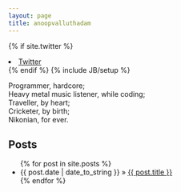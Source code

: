 ```yaml
---
layout: page
title: anoopvalluthadam
---
```

{% if site.twitter %}
  <li>
    <a href="https://twitter.com/{{ site.twitter }}">
      <i class="fa fa-twitter"></i> Twitter
    </a>
  </li>
{% endif %}
{% include JB/setup %}

Programmer, hardcore; <br />
Heavy metal music listener, while coding; <br />
Traveller, by heart; <br />
Cricketer, by birth; <br />
Nikonian, for ever. <br />
    
## Posts

<ul class="posts">
  {% for post in site.posts %}
    <li><span>{{ post.date | date_to_string }}</span> &raquo; <a href="{{ BASE_PATH }}{{ post.url }}">{{ post.title }}</a></li>
  {% endfor %}
</ul>




